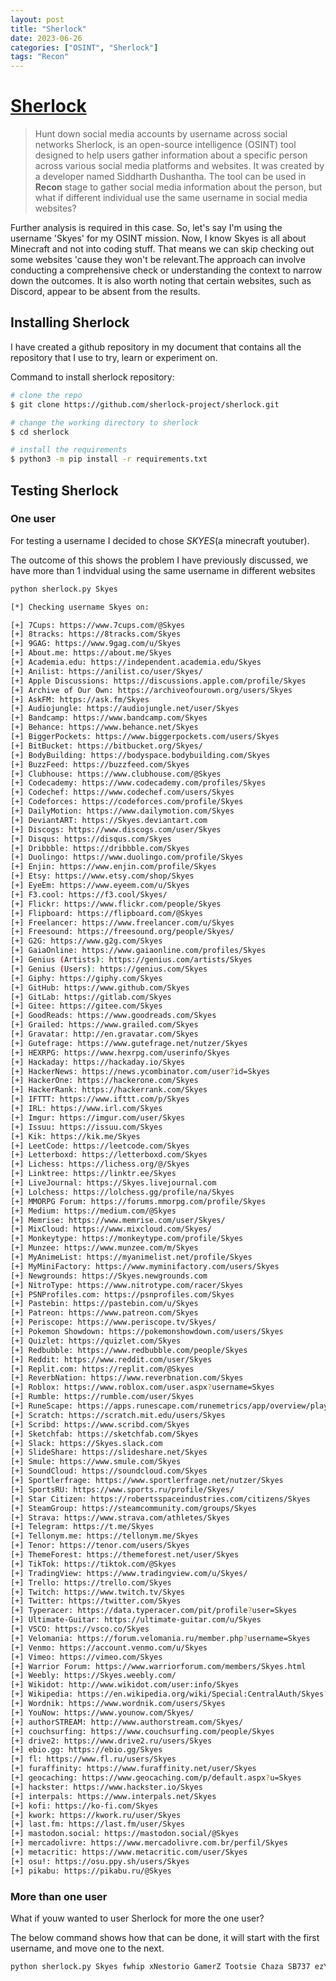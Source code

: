 ```yaml
---
layout: post
title: "Sherlock"
date: 2023-06-26 
categories: ["OSINT", "Sherlock"]
tags: "Recon"
---
```


# [Sherlock](https://github.com/sherlock-project/sherlock)
> Hunt down social media accounts by username across social networks
Sherlock, is an open-source intelligence (OSINT) tool designed to help users gather information about a specific person across various social media platforms and websites. It was created by a developer named Siddharth Dushantha. The tool can be used in **Recon** stage to gather social media information about the person, but what if different individual use the same username in social media websites? 

Further analysis is required in this case. So, let's say I'm using the username 'Skyes' for my OSINT mission. Now, I know Skyes is all about Minecraft and not into coding stuff. That means we can skip checking out some websites 'cause they won't be relevant.The approach can involve conducting a comprehensive check or understanding the context to narrow down the outcomes. It is also worth noting that certain websites, such as Discord, appear to be absent from the results. 


## Installing Sherlock 
I have created a github repository in my document that contains all the repository that I use to try,  learn or experiment on. 

Command to install sherlock repository: 

```bash
# clone the repo
$ git clone https://github.com/sherlock-project/sherlock.git

# change the working directory to sherlock
$ cd sherlock

# install the requirements
$ python3 -m pip install -r requirements.txt
```


## Testing Sherlock 

### One user
For testing a username I decided to chose *SKYES*(a minecraft youtuber). 

The outcome of this shows the problem I have previously discussed, we have more than 1 indvidual using the same username in different websites  

```bash
python sherlock.py Skyes

[*] Checking username Skyes on:

[+] 7Cups: https://www.7cups.com/@Skyes
[+] 8tracks: https://8tracks.com/Skyes
[+] 9GAG: https://www.9gag.com/u/Skyes
[+] About.me: https://about.me/Skyes
[+] Academia.edu: https://independent.academia.edu/Skyes
[+] Anilist: https://anilist.co/user/Skyes/
[+] Apple Discussions: https://discussions.apple.com/profile/Skyes
[+] Archive of Our Own: https://archiveofourown.org/users/Skyes
[+] AskFM: https://ask.fm/Skyes
[+] Audiojungle: https://audiojungle.net/user/Skyes
[+] Bandcamp: https://www.bandcamp.com/Skyes
[+] Behance: https://www.behance.net/Skyes
[+] BiggerPockets: https://www.biggerpockets.com/users/Skyes
[+] BitBucket: https://bitbucket.org/Skyes/
[+] BodyBuilding: https://bodyspace.bodybuilding.com/Skyes
[+] BuzzFeed: https://buzzfeed.com/Skyes
[+] Clubhouse: https://www.clubhouse.com/@Skyes
[+] Codecademy: https://www.codecademy.com/profiles/Skyes
[+] Codechef: https://www.codechef.com/users/Skyes
[+] Codeforces: https://codeforces.com/profile/Skyes
[+] DailyMotion: https://www.dailymotion.com/Skyes
[+] DeviantART: https://Skyes.deviantart.com
[+] Discogs: https://www.discogs.com/user/Skyes
[+] Disqus: https://disqus.com/Skyes
[+] Dribbble: https://dribbble.com/Skyes
[+] Duolingo: https://www.duolingo.com/profile/Skyes
[+] Enjin: https://www.enjin.com/profile/Skyes
[+] Etsy: https://www.etsy.com/shop/Skyes
[+] EyeEm: https://www.eyeem.com/u/Skyes
[+] F3.cool: https://f3.cool/Skyes/
[+] Flickr: https://www.flickr.com/people/Skyes
[+] Flipboard: https://flipboard.com/@Skyes
[+] Freelancer: https://www.freelancer.com/u/Skyes
[+] Freesound: https://freesound.org/people/Skyes/
[+] G2G: https://www.g2g.com/Skyes
[+] GaiaOnline: https://www.gaiaonline.com/profiles/Skyes
[+] Genius (Artists): https://genius.com/artists/Skyes
[+] Genius (Users): https://genius.com/Skyes
[+] Giphy: https://giphy.com/Skyes
[+] GitHub: https://www.github.com/Skyes
[+] GitLab: https://gitlab.com/Skyes
[+] Gitee: https://gitee.com/Skyes
[+] GoodReads: https://www.goodreads.com/Skyes
[+] Grailed: https://www.grailed.com/Skyes
[+] Gravatar: http://en.gravatar.com/Skyes
[+] Gutefrage: https://www.gutefrage.net/nutzer/Skyes
[+] HEXRPG: https://www.hexrpg.com/userinfo/Skyes
[+] Hackaday: https://hackaday.io/Skyes
[+] HackerNews: https://news.ycombinator.com/user?id=Skyes
[+] HackerOne: https://hackerone.com/Skyes
[+] HackerRank: https://hackerrank.com/Skyes
[+] IFTTT: https://www.ifttt.com/p/Skyes
[+] IRL: https://www.irl.com/Skyes
[+] Imgur: https://imgur.com/user/Skyes
[+] Issuu: https://issuu.com/Skyes
[+] Kik: https://kik.me/Skyes
[+] LeetCode: https://leetcode.com/Skyes
[+] Letterboxd: https://letterboxd.com/Skyes
[+] Lichess: https://lichess.org/@/Skyes
[+] Linktree: https://linktr.ee/Skyes
[+] LiveJournal: https://Skyes.livejournal.com
[+] Lolchess: https://lolchess.gg/profile/na/Skyes
[+] MMORPG Forum: https://forums.mmorpg.com/profile/Skyes
[+] Medium: https://medium.com/@Skyes
[+] Memrise: https://www.memrise.com/user/Skyes/
[+] MixCloud: https://www.mixcloud.com/Skyes/
[+] Monkeytype: https://monkeytype.com/profile/Skyes
[+] Munzee: https://www.munzee.com/m/Skyes
[+] MyAnimeList: https://myanimelist.net/profile/Skyes
[+] MyMiniFactory: https://www.myminifactory.com/users/Skyes
[+] Newgrounds: https://Skyes.newgrounds.com
[+] NitroType: https://www.nitrotype.com/racer/Skyes
[+] PSNProfiles.com: https://psnprofiles.com/Skyes
[+] Pastebin: https://pastebin.com/u/Skyes
[+] Patreon: https://www.patreon.com/Skyes
[+] Periscope: https://www.periscope.tv/Skyes/
[+] Pokemon Showdown: https://pokemonshowdown.com/users/Skyes
[+] Quizlet: https://quizlet.com/Skyes
[+] Redbubble: https://www.redbubble.com/people/Skyes
[+] Reddit: https://www.reddit.com/user/Skyes
[+] Replit.com: https://replit.com/@Skyes
[+] ReverbNation: https://www.reverbnation.com/Skyes
[+] Roblox: https://www.roblox.com/user.aspx?username=Skyes
[+] Rumble: https://rumble.com/user/Skyes
[+] RuneScape: https://apps.runescape.com/runemetrics/app/overview/player/Skyes
[+] Scratch: https://scratch.mit.edu/users/Skyes
[+] Scribd: https://www.scribd.com/Skyes
[+] Sketchfab: https://sketchfab.com/Skyes
[+] Slack: https://Skyes.slack.com
[+] SlideShare: https://slideshare.net/Skyes
[+] Smule: https://www.smule.com/Skyes
[+] SoundCloud: https://soundcloud.com/Skyes
[+] Sportlerfrage: https://www.sportlerfrage.net/nutzer/Skyes
[+] SportsRU: https://www.sports.ru/profile/Skyes/
[+] Star Citizen: https://robertsspaceindustries.com/citizens/Skyes
[+] SteamGroup: https://steamcommunity.com/groups/Skyes
[+] Strava: https://www.strava.com/athletes/Skyes
[+] Telegram: https://t.me/Skyes
[+] Tellonym.me: https://tellonym.me/Skyes
[+] Tenor: https://tenor.com/users/Skyes
[+] ThemeForest: https://themeforest.net/user/Skyes
[+] TikTok: https://tiktok.com/@Skyes
[+] TradingView: https://www.tradingview.com/u/Skyes/
[+] Trello: https://trello.com/Skyes
[+] Twitch: https://www.twitch.tv/Skyes
[+] Twitter: https://twitter.com/Skyes
[+] Typeracer: https://data.typeracer.com/pit/profile?user=Skyes
[+] Ultimate-Guitar: https://ultimate-guitar.com/u/Skyes
[+] VSCO: https://vsco.co/Skyes
[+] Velomania: https://forum.velomania.ru/member.php?username=Skyes
[+] Venmo: https://account.venmo.com/u/Skyes
[+] Vimeo: https://vimeo.com/Skyes
[+] Warrior Forum: https://www.warriorforum.com/members/Skyes.html
[+] Weebly: https://Skyes.weebly.com/
[+] Wikidot: http://www.wikidot.com/user:info/Skyes
[+] Wikipedia: https://en.wikipedia.org/wiki/Special:CentralAuth/Skyes?uselang=qqx
[+] Wordnik: https://www.wordnik.com/users/Skyes
[+] YouNow: https://www.younow.com/Skyes/
[+] authorSTREAM: http://www.authorstream.com/Skyes/
[+] couchsurfing: https://www.couchsurfing.com/people/Skyes
[+] drive2: https://www.drive2.ru/users/Skyes
[+] ebio.gg: https://ebio.gg/Skyes
[+] fl: https://www.fl.ru/users/Skyes
[+] furaffinity: https://www.furaffinity.net/user/Skyes
[+] geocaching: https://www.geocaching.com/p/default.aspx?u=Skyes
[+] hackster: https://www.hackster.io/Skyes
[+] interpals: https://www.interpals.net/Skyes
[+] kofi: https://ko-fi.com/Skyes
[+] kwork: https://kwork.ru/user/Skyes
[+] last.fm: https://last.fm/user/Skyes
[+] mastodon.social: https://mastodon.social/@Skyes
[+] mercadolivre: https://www.mercadolivre.com.br/perfil/Skyes
[+] metacritic: https://www.metacritic.com/user/Skyes
[+] osu!: https://osu.ppy.sh/users/Skyes
[+] pikabu: https://pikabu.ru/@Skyes
```


### More than one user 
What if youw wanted to user Sherlock for more the one user?

The below command shows how that can be done, it will start with the first username, and move one to the next.

```bash
python sherlock.py Skyes fwhip xNestorio GamerZ Tootsie Chaza SB737 ezY
```